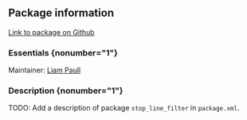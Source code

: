 <div id='stop_line_filter-autogenerated' markdown='1'>


<!-- do not edit this file, autogenerated -->

## Package information 

[Link to package on Github](github:org=duckietown,repo=Software,path=20-indefinite-navigation/stop_line_filter,branch=master)

### Essentials {nonumber="1"}

Maintainer: [Liam Paull](mailto:lpaull@mit.edu)

### Description {nonumber="1"}

TODO: Add a description of package `stop_line_filter` in `package.xml`.



</div>

